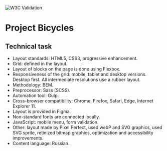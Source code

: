 
![W3C Validation](https://img.shields.io/w3c-validation/default?targetUrl=https%3A%2F%2Fmrushkova.github.io%2Fbicycle%2F)

# Project Bicycles

## Technical task
- Layout standards: HTML5, CSS3, progressive enhancement.
- Grid: defined in the layout.
- Layout of blocks on the page is done using Flexbox.
- Responsiveness of the grid: mobile, tablet and desktop versions. Desktop first. All intermediate resolutions use a rubber layout.
- Methodology: BEM.
- Preprocessor: Sass (SCSS).
- Automation tool: Gulp.
- Cross-browser compatibility: Chrome, Firefox, Safari, Edge, Internet Explorer 11.
- Layout is provided in Figma.
- Non-standard fonts are connected locally.
- JavaScript: mobile menu, form validation.
- Other: layout made by Pixel Perfect, used webP and SVG graphics, used SVG sprite, retinized bitmap graphics, optimization and accessibility improvements.
- Content language: Russian. 



